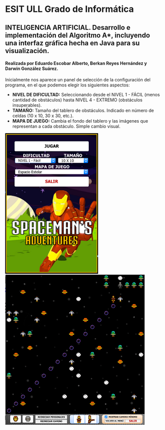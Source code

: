 # ESIT ULL Grado de Informática
## INTELIGENCIA ARTIFICIAL. Desarrollo e implementación del Algoritmo A*, incluyendo una interfaz gráfica hecha en Java para su visualización.
#### Realizada por Eduardo Escobar Alberto, Berkan Reyes Hernández y Darwin González Suárez.

Inicialmente nos aparece un panel de selección de la configuración del programa, en el que podemos elegir los siguientes aspectos:  

* **NIVEL DE DIFICULTAD:** Seleccionando desde el NIVEL 1 - FÁCIL (menos cantidad de obstáculos) hasta NIVEL 4 - EXTREMO (obstáculos insuperables).
* **TAMAÑO:** Tamaño del tablero de obstáculos. Indicado en número de celdas (10 x 10, 30 x 30, etc.).
* **MAPA DE JUEGO:** Cambia el fondo del tablero y las imágenes que representan a cada obstáculo. Simple cambio visual.  

![](interfaz_grafica/panel_configuracion.png) ![](interfaz_grafica/ejemplo_ejecucion.png)
